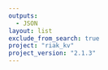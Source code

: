 ```yaml
---
outputs:
  - JSON
layout: list
exclude_from_search: true
project: "riak_kv"
project_version: "2.1.3"
---
```



